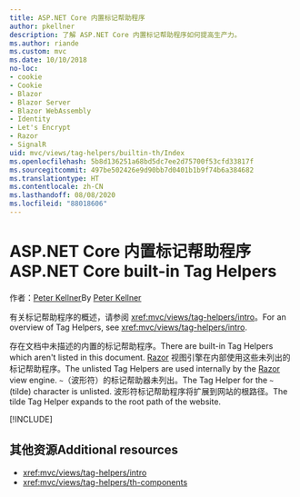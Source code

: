 ```yaml
---
title: ASP.NET Core 内置标记帮助程序
author: pkellner
description: 了解 ASP.NET Core 内置标记帮助程序如何提高生产力。
ms.author: riande
ms.custom: mvc
ms.date: 10/10/2018
no-loc:
- cookie
- Cookie
- Blazor
- Blazor Server
- Blazor WebAssembly
- Identity
- Let's Encrypt
- Razor
- SignalR
uid: mvc/views/tag-helpers/builtin-th/Index
ms.openlocfilehash: 5b8d136251a68bd5dc7ee2d75700f53cfd33817f
ms.sourcegitcommit: 497be502426e9d90bb7d0401b1b9f74b6a384682
ms.translationtype: HT
ms.contentlocale: zh-CN
ms.lasthandoff: 08/08/2020
ms.locfileid: "88018606"
---
```

# <a name="aspnet-core-built-in-tag-helpers"></a><span data-ttu-id="88bde-103">ASP.NET Core 内置标记帮助程序</span><span class="sxs-lookup"><span data-stu-id="88bde-103">ASP.NET Core built-in Tag Helpers</span></span>

<span data-ttu-id="88bde-104">作者：[Peter Kellner](https://peterkellner.net)</span><span class="sxs-lookup"><span data-stu-id="88bde-104">By [Peter Kellner](https://peterkellner.net)</span></span>

<span data-ttu-id="88bde-105">有关标记帮助程序的概述，请参阅 <xref:mvc/views/tag-helpers/intro>。</span><span class="sxs-lookup"><span data-stu-id="88bde-105">For an overview of Tag Helpers, see <xref:mvc/views/tag-helpers/intro>.</span></span>

<span data-ttu-id="88bde-106">存在文档中未描述的内置的标记帮助程序。</span><span class="sxs-lookup"><span data-stu-id="88bde-106">There are built-in Tag Helpers which aren't listed in this document.</span></span> <span data-ttu-id="88bde-107">[Razor](xref:mvc/views/razor) 视图引擎在内部使用这些未列出的标记帮助程序。</span><span class="sxs-lookup"><span data-stu-id="88bde-107">The unlisted Tag Helpers are used internally by the [Razor](xref:mvc/views/razor) view engine.</span></span> <span data-ttu-id="88bde-108">`~`（波形符）的标记帮助器未列出。</span><span class="sxs-lookup"><span data-stu-id="88bde-108">The Tag Helper for the `~` (tilde) character is unlisted.</span></span> <span data-ttu-id="88bde-109">波形符标记帮助程序将扩展到网站的根路径。</span><span class="sxs-lookup"><span data-stu-id="88bde-109">The tilde Tag Helper expands to the root path of the website.</span></span>

[!INCLUDE[](~/includes/built-in-TH.md)]

## <a name="additional-resources"></a><span data-ttu-id="88bde-110">其他资源</span><span class="sxs-lookup"><span data-stu-id="88bde-110">Additional resources</span></span>

* <xref:mvc/views/tag-helpers/intro>
* <xref:mvc/views/tag-helpers/th-components>
